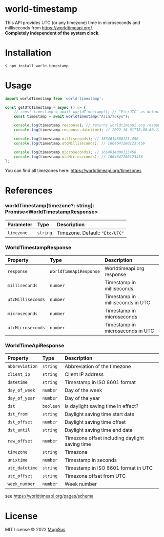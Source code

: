 # world-timestamp
This API provides UTC (or any timezone) time in microseconds and milliseconds from https://worldtimeapi.org/.  \
**Completely independent of the system clock.**

# Installation
```bash
$ npm install world-timestamp
```

# Usage
```js
import worldTimestamp from 'world-timestamp';

const getUTCTimestamp = async () => {
    // const timestamp = await worldTimestamp(); // "Etc/UTC" as default
    const timestamp = await worldTimestamp("Asia/Tokyo");

    console.log(timestamp.response); // returns worldtimeapi.org response
    console.log(timestamp.response.datetime); // 2022-10-01T18:00:00.123456+09:00

    console.log(timestamp.milliseconds); // 1664614800123.456
    console.log(timestamp.utcMilliseconds); // 1664647200123.456

    console.log(timestamp.microseconds); // 1664614800123456
    console.log(timestamp.utcMicroseconds); // 1664647200123456
};
```
You can find all timezones here: https://worldtimeapi.org/timezones

# References

### worldTimestamp(timezone?: string): Promise\<WorldTimestampResponse\>

| Parameter | Type | Description |
| :--- | :--- | :--- |
| `timezone` | `string` | Timezone. Default: `"Etc/UTC"` |

### WorldTimestampResponse

| Property | Type | Description |
| :--- | :--- | :--- |
| `response` | `WorldTimeApiResponse` | Worldtimeapi.org response |
| `milliseconds` | `number` | Timestamp in milliseconds |
| `utcMilliseconds` | `number` | Timestamp in milliseconds in UTC |
| `microseconds` | `number` | Timestamp in microseconds |
| `utcMicroseconds` | `number` | Timestamp in microseconds in UTC |

### WorldTimeApiResponse

| Property | Type | Description |
| :--- | :--- | :--- |
| `abbreviation` | `string` | Abbreviation of the timezone |
| `client_ip` | `string` | Client IP address |
| `datetime` | `string` | Timestamp in ISO 8601 format |
| `day_of_week` | `number` | Day of the week |
| `day_of_year` | `number` | Day of the year |
| `dst` | `boolean` | Is daylight saving time in effect? |
| `dst_from` | `string` | Daylight saving time start date |
| `dst_offset` | `number` | Daylight saving time offset |
| `dst_until` | `string` | Daylight saving time end date |
| `raw_offset` | `number` | Timezone offset including daylight saving time |
| `timezone` | `string` | Timezone |
| `unixtime` | `number` | Timestamp in seconds |
| `utc_datetime` | `string` | Timestamp in ISO 8601 format in UTC |
| `utc_offset` | `string` | Timezone offset from UTC |
| `week_number` | `number` | Week number |

see https://worldtimeapi.org/pages/schema

# License
MIT License © 2022 [MugiSus](https://github.com/MugiSus)